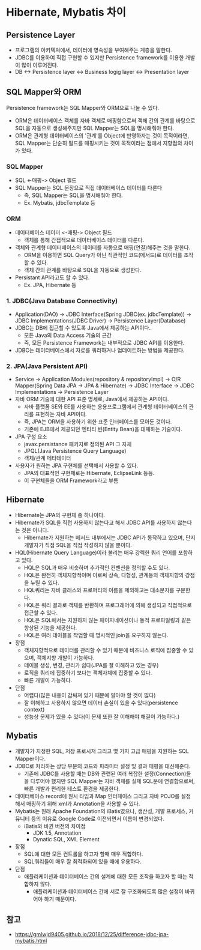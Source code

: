 # Hibernate, Mybatis 차이

## Persistence Layer

* 프로그램의 아키텍처에서, 데이터에 영속성을 부여해주는 계층을 말한다.
* JDBC를 이용하여 직접 구현할 수 있지만 Persistence framework를 이용한 개발이 많이 이루어진다.
* DB <-> Persistence layer <-> Business logig layer <-> Presentation layer

## SQL Mapper와 ORM

Persistence framework는 SQL Mapper와 ORM으로 나눌 수 있다.

* ORM은 데이터베이스 객체를 자바 객체로 매핑함으로써 객체 간의 관계를 바탕으로 SQL을 자동으로 생성해주지만 SQL Mapper는 SQL을 명시해줘야 한다.
* ORM은 관계형 데이터베이스의 '관계'를 Object에 반영하자는 것이 목적이라면, SQL Mapper는 단순히 필드를 매핑시키는 것이 목적이라는 점에서 지향점의 차이가 있다.

### SQL Mapper

* SQL <-매핑-> Object 필드
* SQL Mapper는 SQL 문장으로 직접 데이터베이스 데이터를 다룬다
  * 즉, SQL Mapper는 SQL을 명시해줘야 한다.
  * Ex. Mybatis, jdbcTemplate 등

### ORM

* 데이터베이스 데이터 <-매핑-> Object 필드
  * 객체를 통해 간접적으로 데이터베이스 데이터를 다룬다.
* 객체와 관계형 데이터베이스의 데이터를 자동으로 매핑(연결)해주는 것을 말한다.
  * ORM을 이용하면 SQL Query가 아닌 직관적인 코드(메서드)로 데이터를 조작할 수 있다.
  * 객체 간의 관계를 바탕으로 SQL을 자동으로 생성한다.
* Persistant API라고도 할 수 있다.
  * Ex. JPA, Hibernate 등

### 1. JDBC(Java Database Connectivity)

* Application(DAO) -> JDBC Interface(Spring JDBC(ex. jdbcTemplate)) -> JDBC Implementations(JDBC Driver) -> Persistence Layer(Database)
* JDBC는 DB에 접근할 수 있도록 Java에서 제공하는 API이다.
  * 모든 Java의 Data Access 기술의 근간
  * 즉, 모든 Persistence Framework는 내부적으로 JDBC API를 이용한다.
* JDBC는 데이터베이스에서 자료를 쿼리하거나 업데이트하는 방법을 제공한다.

### 2. JPA(Java Persistent API)
* Service -> Application Modules(repository & repositoryImpl) -> O/R Mapper(Spring Data JPA -> JPA & Hibernate) -> JDBC Interface -> JDBC Implementations -> Persistence Layer
* 자바 ORM 기술에 대한 API 표준 명세로, Java에서 제공하는 API이다.
  * 자바 플랫폼 SE와 EE를 사용하는 응용프로그램에서 관계형 데이터베이스의 관리를 표현하는 자바 API이다.
  * 즉, JPA는 ORM을 사용하기 위한 표준 인터페이스를 모아둔 것이다.
  * 기존에 EJB에서 제공되던 엔티티 빈(Entity Bean)을 대체하는 기술이다.
* JPA 구성 요소
  * javax.persistance 패키지로 정의된 API 그 자체
  * JPQL(Java Persistence Query Language)
  * 객체/관계 메타데이터
* 사용자가 원하는 JPA 구현체를 선택해서 사용할 수 있다.
  * JPA의 대표적인 구현체로는 Hibernate, EclipseLink 등등.
  * 이 구현체들을 ORM Framework라고 부름

## Hibernate

* Hibernate는 JPA의 구현체 중 하나이다.
* Hibernate가 SQL을 직접 사용하지 않는다고 해서 JDBC API를 사용하지 않는다는 것은 아니다.
  * Hibernate가 지원하는 메서드 내부에서는 JDBC API가 동작하고 있으며, 단지 개발자가 직접 SQL을 직접 작성하지 않을 뿐이다.
* HQL(Hibernate Query Language)이라 불리는 매우 강력한 쿼리 언어를 포함하고 있다.
  * HQL은 SQL과 매우 비슷하며 추가적인 컨벤션을 정의할 수도 있다.
  * HQL은 완전히 객체지향적이며 이로써 상속, 다형성, 관계등의 객체지향의 강점을 누릴 수 있다.
  * HQL쿼리는 자바 클래스와 프로퍼티의 이름을 제외하고는 대소문자를 구분한다.
  * HQL은 쿼리 결과로 객체를 반환하며 프로그래머에 의해 생성되고 직접적으로 접근할 수 있다.
  * HQL은 SQL에서는 지원하지 않는 페이지네이션이나 동적 프로파일링과 같은 향상된 기능을 제공한다.
  * HQL은 여러 테이블을 작업할 때 명시적인 join을 요구하지 않는다.
* 장점
  * 객체지향적으로 데이터를 관리할 수 있기 때문에 비즈니스 로직에 집중할 수 있으며, 객체지향 개발이 가능하다.
  * 테이블 생성, 변경, 관리가 쉽다(JPA를 잘 이해하고 있는 경우)
  * 로직을 쿼리에 집중하기 보다는 객체자체에 집중할 수 있다.
  * 빠른 개발이 가능하다.
* 단점
  * 어렵다(많은 내용이 감싸져 있기 때문에 알아야 할 것이 많다)
  * 잘 이해하고 사용하지 않으면 데이터 손실이 있을 수 있다(persistence context)
  * 성능상 문제가 있을 수 있다(이 문제 또한 잘 이해해야 해결이 가능하다.)

## Mybatis

* 개발자가 지정한 SQL, 저장 프로시저 그리고 몇 가지 고급 매핑을 지원하는 SQL Mapper이다.
* JDBC로 처리하는 상당 부분의 코드와 파라미터 설정 및 결과 매핑을 대신해준다.
  * 기존에 JDBC를 사용할 때는 DB와 관련된 여러 복잡한 설정(Connection)들을 다루어야 했지만 SQL Mapper는 자바 객체를 실제 SQL문에 연결함으로써, 빠른 개발과 편리한 테스트 환경을 제공한다.
* 데이터베이스 record에 원시 타입과 Map 인터페이스 그리고 자바 POJO를 설정해서 매핑하기 위해 xml과 Annotation을 사용할 수 있다.
* Mybatis는 원래 Apache Foundation의 iBatis였으나, 생산성, 개발 프로세스, 커뮤니티 등의 이유로 Google Code로 이전되면서 이름이 변경되었다.
  * iBatis와 바뀐 버전의 차이점
    * JDK 1.5, Annotation
    * Dynatic SQL, XML Element
* 장점
  * SQL에 대한 모든 컨트롤을 하고자 할때 매우 적합하다.
  * SQL쿼리들이 매우 잘 최적화되어 있을 때에 유용하다.
* 단점
  * 애플리케이션과 데이터베이스 간의 설계에 대한 모든 조작을 하고자 할 때는 적합하지 않다.
    * 애플리케이션과 데이터베이스 간에 서로 잘 구조화되도록 많은 설정이 바뀌어야 하기 때문이다.



## 참고

* https://gmlwjd9405.github.io/2018/12/25/difference-jdbc-jpa-mybatis.html

